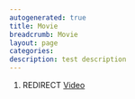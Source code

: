 ```yaml
---
autogenerated: true
title: Movie
breadcrumb: Movie
layout: page
categories: 
description: test description
---
```


1.  REDIRECT [Video](Video )
